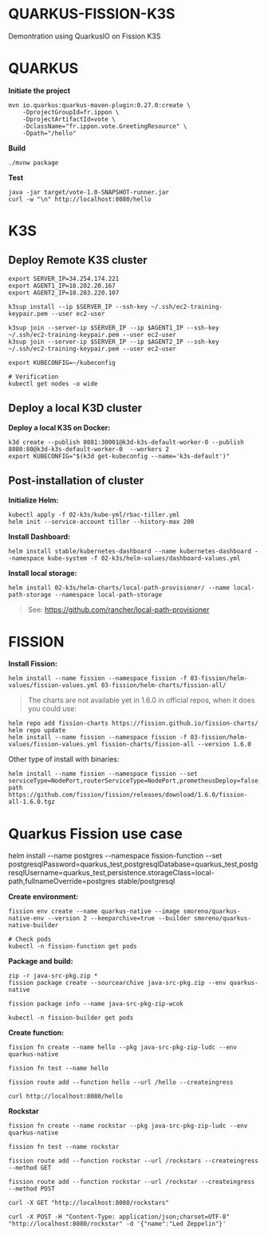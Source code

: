 QUARKUS-FISSION-K3S
===================

Demontration using QuarkusIO on Fission K3S


# QUARKUS

**Initiate the project**
```
mvn io.quarkus:quarkus-maven-plugin:0.27.0:create \
    -DprojectGroupId=fr.ippon \
    -DprojectArtifactId=vote \
    -DclassName="fr.ippon.vote.GreetingResource" \
    -Dpath="/hello"
```

**Build**
```
./mvnw package
```

**Test**
```
java -jar target/vote-1.0-SNAPSHOT-runner.jar
curl -w "\n" http://localhost:8080/hello
```


# K3S

## Deploy Remote K3S cluster

```
export SERVER_IP=34.254.174.221
export AGENT1_IP=18.202.20.167
export AGENT2_IP=18.203.220.107

k3sup install --ip $SERVER_IP --ssh-key ~/.ssh/ec2-training-keypair.pem --user ec2-user

k3sup join --server-ip $SERVER_IP --ip $AGENT1_IP --ssh-key ~/.ssh/ec2-training-keypair.pem --user ec2-user
k3sup join --server-ip $SERVER_IP --ip $AGENT2_IP --ssh-key ~/.ssh/ec2-training-keypair.pem --user ec2-user

export KUBECONFIG=~/kubeconfig

# Verification
kubectl get nodes -o wide

```

## Deploy a local K3D cluster

**Deploy a local K3S on Docker:**
```
k3d create --publish 8081:30001@k3d-k3s-default-worker-0 --publish 8080:80@k3d-k3s-default-worker-0  --workers 2
export KUBECONFIG="$(k3d get-kubeconfig --name='k3s-default')"
```

## Post-installation of cluster

**Initialize Helm:**
```
kubectl apply -f 02-k3s/kube-yml/rbac-tiller.yml
helm init --service-account tiller --history-max 200
```

**Install Dashboard:**
```
helm install stable/kubernetes-dashboard --name kubernetes-dashboard --namespace kube-system -f 02-k3s/helm-values/dashboard-values.yml
```

**Install local storage:**
```
helm install 02-k3s/helm-charts/local-path-provisioner/ --name local-path-storage --namespace local-path-storage
```

> See: https://github.com/rancher/local-path-provisioner

# FISSION

**Install Fission:**
```
helm install --name fission --namespace fission -f 03-fission/helm-values/fission-values.yml 03-fission/helm-charts/fission-all/
```

> The charts are not available yet in 1.6.0 in official repos, when it does you could use:
```
helm repo add fission-charts https://fission.github.io/fission-charts/
helm repo update
helm install --name fission --namespace fission -f 03-fission/helm-values/fission-values.yml fission-charts/fission-all --version 1.6.0
```

Other type of install with binaries:
```
helm install --name fission --namespace fission --set serviceType=NodePort,routerServiceType=NodePort,prometheusDeploy=false,persistence.storageClass=local-path https://github.com/fission/fission/releases/download/1.6.0/fission-all-1.6.0.tgz
```

# Quarkus Fission use case

helm install --name postgres --namespace fission-function --set postgresqlPassword=quarkus_test,postgresqlDatabase=quarkus_test,postgresqlUsername=quarkus_test,persistence.storageClass=local-path,fullnameOverride=postgres stable/postgresql

**Create environment:**
```
fission env create --name quarkus-native --image smoreno/quarkus-native-env --version 2 --keeparchive=true --builder smoreno/quarkus-native-builder

# Check pods
kubectl -n fission-function get pods
```

**Package and build:**
```
zip -r java-src-pkg.zip *
fission package create --sourcearchive java-src-pkg.zip --env quarkus-native

fission package info --name java-src-pkg-zip-wcok

kubectl -n fission-builder get pods
```

**Create function:**
```
fission fn create --name hello --pkg java-src-pkg-zip-ludc --env quarkus-native

fission fn test --name hello

fission route add --function hello --url /hello --createingress

curl http://localhost:8080/hello
```

**Rockstar**
```
fission fn create --name rockstar --pkg java-src-pkg-zip-ludc --env quarkus-native

fission fn test --name rockstar

fission route add --function rockstar --url /rockstars --createingress --method GET

fission route add --function rockstar --url /rockstar --createingress --method POST

curl -X GET "http://localhost:8080/rockstars"

curl -X POST -H "Content-Type: application/json;charset=UTF-8" "http://localhost:8080/rockstar" -d '{"name":"Led Zeppelin"}'

```
